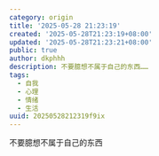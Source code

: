 ```yaml
---
category: origin
title: '2025-05-28 21:23:19'
created: '2025-05-28T21:23:19+08:00'
updated: '2025-05-28T21:23:21+08:00'
public: true
author: dkphhh
description: 不要臆想不属于自己的东西……
tags:
  - 自我
  - 心理
  - 情绪
  - 生活
uuid: 20250528212319f9ix
---
```


不要臆想不属于自己的东西
